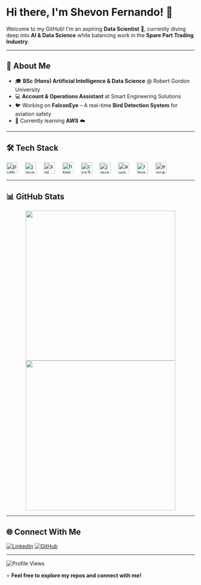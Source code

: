 # Hi there, I'm Shevon Fernando! 👋

Welcome to my GitHub! I'm an aspiring **Data Scientist** 🧠, currently diving deep into **AI & Data Science** while balancing work in the **Spare Part Trading Industry**. 

---

## 🚀 About Me
- 🎓 **BSc (Hons) Artificial Intelligence & Data Science** @ Robert Gordon University
- 💻 **Account & Operations Assistant** at Smart Engineering Solutions
- 🐦 Working on **FalconEye** – A real-time **Bird Detection System** for aviation safety
- 🌱 Currently learning **AWS** ☁️

---

## 🛠 Tech Stack

<div align="left">
  <img src="https://cdn.jsdelivr.net/gh/devicons/devicon/icons/python/python-original.svg" height="30" alt="python logo"  />
  <img width="12" />
  <img src="https://cdn.jsdelivr.net/gh/devicons/devicon/icons/java/java-original.svg" height="30" alt="java logo"  />
  <img width="12" />
  <img src="https://cdn.jsdelivr.net/gh/devicons/devicon/icons/mysql/mysql-original.svg" height="30" alt="sql logo"  />
  <img width="12" />
  <img src="https://cdn.jsdelivr.net/gh/devicons/devicon/icons/html5/html5-original.svg" height="30" alt="html5 logo"  />
  <img width="12" />
  <img src="https://cdn.jsdelivr.net/gh/devicons/devicon/icons/css3/css3-original.svg" height="30" alt="css3 logo"  />
  <img width="12" />
  <img src="https://cdn.jsdelivr.net/gh/devicons/devicon/icons/javascript/javascript-original.svg" height="30" alt="javascript logo"  />
  <img width="12" />
  <img src="https://cdn.jsdelivr.net/gh/devicons/devicon/icons/amazonwebservices/amazonwebservices-original.svg" height="30" alt="aws logo"  />
  <img width="12" />
  <img src="https://cdn.jsdelivr.net/gh/devicons/devicon/icons/r/r-original.svg" height="30" alt="r logo"  />
  <img width="12" />
  <img src="https://cdn.jsdelivr.net/gh/devicons/devicon/icons/filezilla/filezilla-plain.svg" height="30" alt="excel logo"  />
</div>

---

## 📊 GitHub Stats
<p align="center">
  <img src="https://github-readme-stats.vercel.app/api?username=shev0n&show_icons=true&theme=tokyonight" width="400px"/>
  <img src="https://github-readme-streak-stats.herokuapp.com/?user=shev0n&theme=tokyonight" width="400px" />
</p>

---

## 🌐 Connect With Me
[![LinkedIn](https://img.shields.io/badge/LinkedIn-0A66C2?style=for-the-badge&logo=linkedin&logoColor=white)](https://www.linkedin.com/in/shevonfernando/)
[![GitHub](https://img.shields.io/badge/GitHub-181717?style=for-the-badge&logo=github&logoColor=white)](https://github.com/shev0n)

---

![Profile Views](https://komarev.com/ghpvc/?username=shev0n&color=blue)

⭐ **Feel free to explore my repos and connect with me!**
